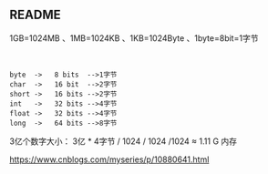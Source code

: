 ## README

1GB=1024MB 、1MB=1024KB 、1KB=1024Byte 、1byte=8bit=1字节

​	

```tiki wiki
byte  ->   8 bits  -->1字节
char  ->   16 bit  -->2字节
short ->   16 bits -->2字节
int   ->   32 bits -->4字节
float ->   32 bits -->4字节
long  ->   64 bits -->8字节
```

3亿个数字大小： 3亿 * 4字节 / 1024 / 1024 /1024 ≈ 1.11 G 内存

<https://www.cnblogs.com/myseries/p/10880641.html>

